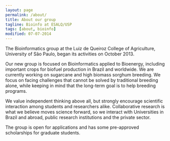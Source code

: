 ```yaml
---
layout: page
permalink: /about/
title: About our group
tagline: Bioinfo at ESALQ/USP
tags: [about, bioinfo]
modified: 07-07-2014
---
```


The Bioinformatics group at the Luiz de Queiroz College of Agriculture, University of São Paulo, began its activities on October 2013. 

Our new group is focused on Bioinformatics applied to Bioenergy, including important crops for biofuel production in Brazil and worldwide. We are currently working on sugarcane and high biomass sorghum breeding. We focus on facing challenges that cannot be solved by traditional breeding alone, while keeping in mind that the long-term goal is to help breeding programs.

We value independent thinking above all, but strongly encourage scientific interaction among students and researchers alike. Collaborative research is what we believe moves science forward, so we interact with Universities in Brazil and abroad, public research institutions and the private sector.

The group is open for applications and has some pre-approved scholarships for graduate students.
